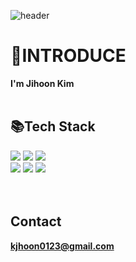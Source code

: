 ![header](https://capsule-render.vercel.app/api?type=slice)
#  👀INTRODUCE

**I'm Jihoon Kim** 
<br><br>
##  📚Tech Stack
<img src="https://img.shields.io/badge/c-%23A8B9CC?style=for-the-badge&logo=c&logoColor=white"></a> <img src="https://img.shields.io/badge/cplusplus-%2300599C?style=for-the-badge&logo=cplusplus&logoColor=white"></a> <img src="https://img.shields.io/badge/verilog-%23000000?style=for-the-badge&logo=verilog&logoColor=white">  
<img src="https://img.shields.io/badge/Visual_Studio-%23007396?style=for-the-badge&logo=visual-studio&logoColor=white"> </a><img src="https://img.shields.io/badge/SourceTree-%2300477B?style=for-the-badge&logo=sourcetree&logoColor=white"></a> <img src="https://img.shields.io/badge/git-%23F05032?style=for-the-badge&logo=git&logoColor=white">  
<br><br>
## Contact
 **kjhoon0123@gmail.com**
